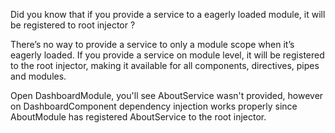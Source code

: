 Did you know that if you provide a service to a eagerly loaded module, it will be registered to root injector ?

There’s no way to provide a service to only a module scope when it’s eagerly loaded. 
If you provide a service on module level, it will be registered to the root injector, making it available for all components, directives, pipes and modules.

Open DashboardModule, you'll see AboutService wasn't provided, however on DashboardComponent dependency injection works properly since AboutModule has registered AboutService to the root injector.